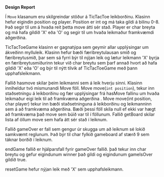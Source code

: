 **Design Report**

Í ```Move``` klasanum eru skilgreindar stöður á TicTacToe leikborðinu. Klasinn hefur eigindin position og player. 
Position er int og má taka gildi á bilinu 0-8. Það segir til um á hvaða reit þetta move átti sér stað. Player 
er char breyta og má hafa gildið 'X' eða 'O' og segir til um hvaða leikmaður framkvæmdi aðgerðina. 

TicTacToeGame klasinn er gagnatýpa sem geymir allar upplýsingar um ákveðinn mylluleik. Klasinn hefur bæði 
færibreytulausan smið og færibreytusmið, þar sem sá fyrri býr til nýjan leik og lætur leikmann 'X' byrja 
en færibreytusmiðurinn tekur við char breytu sem þarf annað hvort að hafa gildið 'X' eða 'O' og býr til 
nýtt tilvik af TicTacToeGame með þann upphafsleikmann.

Fallið hasmove skilar þeim leikmanni sem á leik hverju sinni. Klasinn inniheldur tvö mismunandi Move föll. 
Move move(```int position```), tekur inn staðsetningu á leikborðinu og fær upplýsingar frá hasMove fallinu um hvaða 
leikmaður eigi leik til að framkvæma aðgerðina . Move move(int position, char player) tekur inn bæði 
staðsetninguna á leikborðinu og leikmanninn sem á að framkvæma aðgerðina. Bæði þessi föll skila null ef ekki 
var hægt að framkvæma það move sem búið var til í föllunum. Fallið getBoard skilar lista af öllum move sem 
hafa átt sér stað í leiknum.

Fallið gameOver er fall sem gengur úr skugga um að leiknum sé lokið samkvæmt reglunum. Það býr til char fylkið 
gameboard af stærð 9 sem táknar borðið í leiknum.

endGame fallið er hjálparsfall fyrir gameOver fallið. það tekur inn char breytu og gefur eigindunum winner það 
gildi og eigindunum gameIsOver gildið true. 

resetGame hefur nýjan leik með 'X' sem upphafsleikmann.
